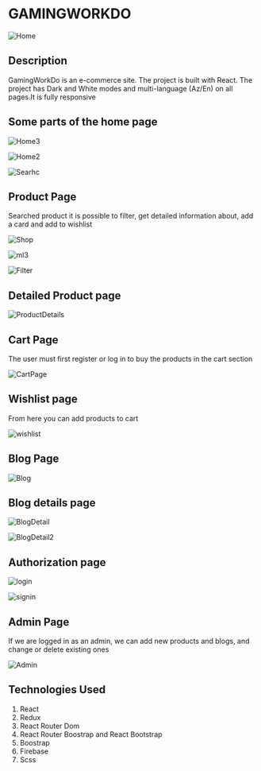 
# GAMINGWORKDO

![Home](https://github.com/ibadovadil/e-commerce-gamingworkdo-project/assets/141220536/e0596aa5-8258-4f06-b7f3-d3e163bd9a42)

## Description
GamingWorkDo is an e-commerce site. The project is built with React. The project has Dark and White modes and multi-language (Az/En) on all pages.It is fully responsive
## Some parts of the home page
![Home3](https://github.com/ibadovadil/e-commerce-gamingworkdo-project/assets/141220536/1e068314-8f97-42af-b6b8-deac2c44abff)

![Home2](https://github.com/ibadovadil/e-commerce-gamingworkdo-project/assets/141220536/127e6dd8-96a5-4ff9-ba05-4f427aeebe59)

![Searhc](https://github.com/ibadovadil/e-commerce-gamingworkdo-project/assets/141220536/465f2731-d3d8-4f6d-9c42-c322d707e58d)

## Product Page
Searched product
it is possible to filter, get detailed information about, add a card and add to wishlist

![Shop](https://github.com/ibadovadil/e-commerce-gamingworkdo-project/assets/141220536/fd7f0eff-1c88-43bd-b330-e5ac5dd435d8)

![ml3](https://github.com/ibadovadil/e-commerce-gamingworkdo-project/assets/141220536/0f87a654-446e-4441-b449-7b17bf1b014b)

![Filter](https://github.com/ibadovadil/e-commerce-gamingworkdo-project/assets/141220536/153cafcc-f185-4569-93ef-5a9eef6b472b)

## Detailed Product page
![ProductDetails](https://github.com/ibadovadil/e-commerce-gamingworkdo-project/assets/141220536/c594edc3-3311-49d7-892a-46e919652ee4)

## Cart Page
The user must first register or log in to buy the products in the cart section

![CartPage](https://github.com/ibadovadil/e-commerce-gamingworkdo-project/assets/141220536/a58bd6e8-7d7c-41ca-a0c3-2df012b641e0)

## Wishlist page
From here you can add products to cart

![wishlist](https://github.com/ibadovadil/e-commerce-gamingworkdo-project/assets/141220536/2a28dc87-6717-409a-b7aa-f5e7c7b40306)

##  Blog Page
![Blog](https://github.com/ibadovadil/e-commerce-gamingworkdo-project/assets/141220536/e9bf13c2-57bd-48ff-8035-07250e4f6ad1)

## Blog details page
![BlogDetail](https://github.com/ibadovadil/e-commerce-gamingworkdo-project/assets/141220536/ad89205a-6456-44aa-9038-b82af094b72c)

![BlogDetail2](https://github.com/ibadovadil/e-commerce-gamingworkdo-project/assets/141220536/2440b685-5668-4244-bdbd-9227d7738a39)

## Authorization page
![login](https://github.com/ibadovadil/e-commerce-gamingworkdo-project/assets/141220536/d6c9f4c1-104b-4799-839b-27a85543cfc8)

![signin](https://github.com/ibadovadil/e-commerce-gamingworkdo-project/assets/141220536/06f4c926-3312-4da8-b1ce-bdb119ff34e3)

## Admin Page
If we are logged in as an admin, we can add new products and blogs, and change or delete existing ones

![Admin](https://github.com/ibadovadil/e-commerce-gamingworkdo-project/assets/141220536/1cc774de-de9e-4ba9-bb94-b3c08ceed3ed)


## Technologies Used

1. React
2. Redux
3. React Router Dom
4. React Router Boostrap and React Bootstrap
4. Boostrap
5. Firebase
6. Scss

